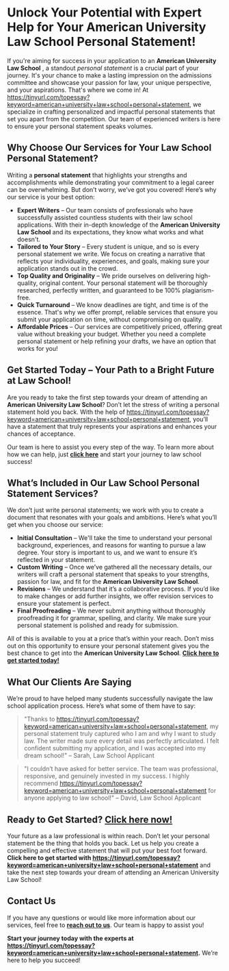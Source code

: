 # Unlock Your Potential with Expert Help for Your American University Law School Personal Statement!

If you're aiming for success in your application to an **American University Law School** , a standout _personal statement_ is a crucial part of your journey. It's your chance to make a lasting impression on the admissions committee and showcase your passion for law, your unique perspective, and your aspirations. That's where we come in! At https://tinyurl.com/topessay?keyword=american+university+law+school+personal+statement, we specialize in crafting personalized and impactful personal statements that set you apart from the competition. Our team of experienced writers is here to ensure your personal statement speaks volumes.

## Why Choose Our Services for Your Law School Personal Statement?

Writing a **personal statement** that highlights your strengths and accomplishments while demonstrating your commitment to a legal career can be overwhelming. But don’t worry, we’ve got you covered! Here’s why our service is your best option:

- **Expert Writers** – Our team consists of professionals who have successfully assisted countless students with their law school applications. With their in-depth knowledge of the **American University Law School** and its expectations, they know what works and what doesn't.
- **Tailored to Your Story** – Every student is unique, and so is every personal statement we write. We focus on creating a narrative that reflects your individuality, experiences, and goals, making sure your application stands out in the crowd.
- **Top Quality and Originality** – We pride ourselves on delivering high-quality, original content. Your personal statement will be thoroughly researched, perfectly written, and guaranteed to be 100% plagiarism-free.
- **Quick Turnaround** – We know deadlines are tight, and time is of the essence. That's why we offer prompt, reliable services that ensure you submit your application on time, without compromising on quality.
- **Affordable Prices** – Our services are competitively priced, offering great value without breaking your budget. Whether you need a complete personal statement or help refining your drafts, we have an option that works for you!

## Get Started Today – Your Path to a Bright Future at Law School!

Are you ready to take the first step towards your dream of attending an **American University Law School**? Don’t let the stress of writing a personal statement hold you back. With the help of https://tinyurl.com/topessay?keyword=american+university+law+school+personal+statement, you’ll have a statement that truly represents your aspirations and enhances your chances of acceptance.

Our team is here to assist you every step of the way. To learn more about how we can help, just [**click here**](https://tinyurl.com/topessay?keyword=american+university+law+school+personal+statement) and start your journey to law school success!

## What’s Included in Our Law School Personal Statement Services?

We don’t just write personal statements; we work with you to create a document that resonates with your goals and ambitions. Here’s what you’ll get when you choose our service:

- **Initial Consultation** – We'll take the time to understand your personal background, experiences, and reasons for wanting to pursue a law degree. Your story is important to us, and we want to ensure it’s reflected in your statement.
- **Custom Writing** – Once we’ve gathered all the necessary details, our writers will craft a personal statement that speaks to your strengths, passion for law, and fit for the **American University Law School**.
- **Revisions** – We understand that it’s a collaborative process. If you’d like to make changes or add further insights, we offer revision services to ensure your statement is perfect.
- **Final Proofreading** – We never submit anything without thoroughly proofreading it for grammar, spelling, and clarity. We make sure your personal statement is polished and ready for submission.

All of this is available to you at a price that’s within your reach. Don’t miss out on this opportunity to ensure your personal statement gives you the best chance to get into the **American University Law School**. [**Click here to get started today!**](https://tinyurl.com/topessay?keyword=american+university+law+school+personal+statement)

## What Our Clients Are Saying

We’re proud to have helped many students successfully navigate the law school application process. Here’s what some of them have to say:

> "Thanks to https://tinyurl.com/topessay?keyword=american+university+law+school+personal+statement, my personal statement truly captured who I am and why I want to study law. The writer made sure every detail was perfectly articulated. I felt confident submitting my application, and I was accepted into my dream school!" – Sarah, Law School Applicant

> "I couldn’t have asked for better service. The team was professional, responsive, and genuinely invested in my success. I highly recommend https://tinyurl.com/topessay?keyword=american+university+law+school+personal+statement for anyone applying to law school!" – David, Law School Applicant

## Ready to Get Started? [**Click here now!**](https://tinyurl.com/topessay?keyword=american+university+law+school+personal+statement)

Your future as a law professional is within reach. Don’t let your personal statement be the thing that holds you back. Let us help you create a compelling and effective statement that will put your best foot forward. **Click here to get started with https://tinyurl.com/topessay?keyword=american+university+law+school+personal+statement** and take the next step towards your dream of attending an American University Law School!

## Contact Us

If you have any questions or would like more information about our services, feel free to [**reach out to us**](https://tinyurl.com/topessay?keyword=american+university+law+school+personal+statement). Our team is happy to assist you!

**Start your journey today with the experts at https://tinyurl.com/topessay?keyword=american+university+law+school+personal+statement.** We’re here to help you succeed!
